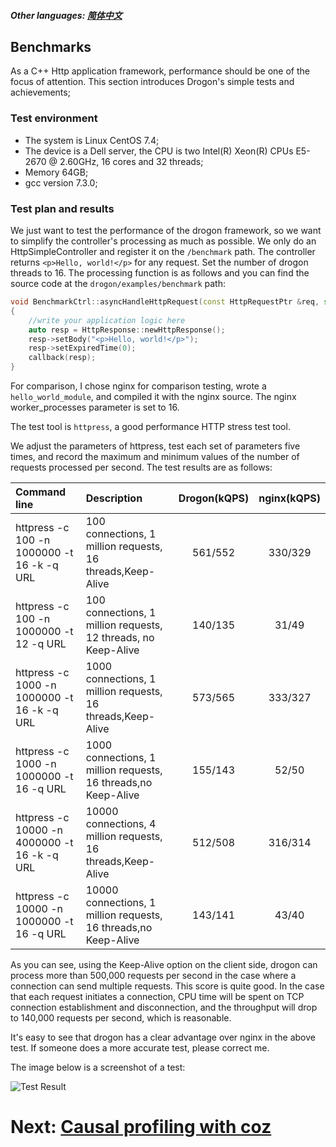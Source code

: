 ##### Other languages: [简体中文](/CHN/CHN-14-性能测试)

## Benchmarks

As a C++ Http application framework, performance should be one of the focus of attention. This section introduces Drogon's simple tests and achievements;

### Test environment

* The system is Linux CentOS 7.4;
* The device is a Dell server, the CPU is two Intel(R) Xeon(R) CPUs E5-2670 @ 2.60GHz, 16 cores and 32 threads;
* Memory 64GB;
* gcc version 7.3.0;

### Test plan and results

We just want to test the performance of the drogon framework, so we want to simplify the controller's processing as much as possible. We only do an HttpSimpleController and register it on the `/benchmark` path. The controller returns `<p>Hello, world!</p>` for any request. Set the number of drogon threads to 16. The processing function is as follows and you can find the source code at the `drogon/examples/benchmark` path:

```c++
void BenchmarkCtrl::asyncHandleHttpRequest(const HttpRequestPtr &req, std::function<void (const HttpResponsePtr &)> &&callback)
{
    //write your application logic here
    auto resp = HttpResponse::newHttpResponse();
    resp->setBody("<p>Hello, world!</p>");
    resp->setExpiredTime(0);
    callback(resp);
}
```

For comparison, I chose nginx for comparison testing, wrote a `hello_world_module`, and compiled it with the nginx source. The nginx worker_processes parameter is set to 16.

The test tool is `httpress`, a good performance HTTP stress test tool.

We adjust the parameters of httpress, test each set of parameters five times, and record the maximum and minimum values ​of the number of requests processed per second. The test results are as follows:

| Command line                                 | Description                                                     | Drogon(kQPS) | nginx(kQPS) |
| :------------------------------------------- | :-------------------------------------------------------------- | :----------: | :---------: |
| httpress -c 100 -n 1000000 -t 16 -k -q URL   | 100 connections, 1 million requests, 16 threads,Keep-Alive      |   561/552    |   330/329   |
| httpress -c 100 -n 1000000 -t 12 -q URL      | 100 connections, 1 million requests, 12 threads, no Keep-Alive  |   140/135    |    31/49    |
| httpress -c 1000 -n 1000000 -t 16 -k -q URL  | 1000 connections, 1 million requests, 16 threads,Keep-Alive     |   573/565    |   333/327   |
| httpress -c 1000 -n 1000000 -t 16 -q URL     | 1000 connections, 1 million requests, 16 threads,no Keep-Alive  |   155/143    |    52/50    |
| httpress -c 10000 -n 4000000 -t 16 -k -q URL | 10000 connections, 4 million requests, 16 threads,Keep-Alive    |   512/508    |   316/314   |
| httpress -c 10000 -n 1000000 -t 16 -q URL    | 10000 connections, 1 million requests, 16 threads,no Keep-Alive |   143/141    |    43/40    |

As you can see, using the Keep-Alive option on the client side, drogon can process more than 500,000 requests per second in the case where a connection can send multiple requests. This score is quite good. In the case that each request initiates a connection, CPU time will be spent on TCP connection establishment and disconnection, and the throughput will drop to 140,000 requests per second, which is reasonable.

It's easy to see that drogon has a clear advantage over nginx in the above test. If someone does a more accurate test, please correct me.

The image below is a screenshot of a test:

![Test Result](images/benchmark.png)

# Next: [Causal profiling with coz](/ENG/ENG-15-Coz)
